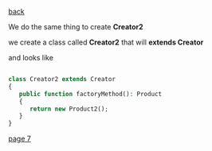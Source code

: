 [back](./page05.md)

We do the same thing to create **Creator2**


we create a class called **Creator2** that will **extends Creator**

and looks like

```php

class Creator2 extends Creator
{
   public function factoryMethod(): Product
   {
      return new Product2();
   }
}

```



[page 7](./page07.md)
